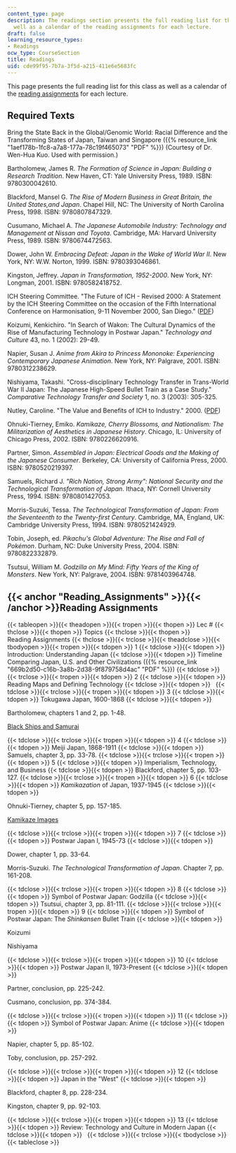 ```yaml
---
content_type: page
description: The readings section presents the full reading list for this class as
  well as a calendar of the reading assignments for each lecture.
draft: false
learning_resource_types:
- Readings
ocw_type: CourseSection
title: Readings
uid: cde99f95-7b7a-3f5d-a215-411e6e5683fc
---
```

This page presents the full reading list for this class as well as a calendar of the [reading assignments](https://ocw-studio.odl.mit.edu/sites/sts-s28-godzilla-and-the-bullet-train-technology-and-culture-in-modern-japan-fall-2005/type/page/edit/cde99f95-7b7a-3f5d-a215-411e6e5683fc/#Reading_Assignments) for each lecture.

## Required Texts

Bring the State Back in the Global/Genomic World: Racial Difference and the Transforming States of Japan, Taiwan and Singapore ({{% resource_link "1aef178b-1fc8-a7a8-177a-78c19f465073" "PDF" %}}) (Courtesy of Dr. Wen-Hua Kuo. Used with permission.)

Bartholomew, James R. *The Formation of Science in Japan: Building a Research Tradition*. New Haven, CT: Yale University Press, 1989. ISBN: 9780300042610.

Blackford, Mansel G. *The Rise of Modern Business in Great Britain, the United States,and Japan*. Chapel Hill, NC: The University of North Carolina Press, 1998. ISBN: 9780807847329.

Cusumano, Michael A. *The Japanese Automobile Industry: Technology and Management at Nissan and Toyota*. Cambridge, MA: Harvard University Press, 1989. ISBN: 9780674472563.

Dower, John W. *Embracing Defeat: Japan in the Wake of World War II*. New York, NY: W.W. Norton, 1999. ISBN: 9780393046861.

Kingston, Jeffrey. *Japan in Transformation, 1952-2000*. New York, NY: Longman, 2001. ISBN: 9780582418752.

ICH Steering Committee. "The Future of ICH - Revised 2000: A Statement by the ICH Steering Committee on the occasion of the Fifth International Conference on Harmonisation, 9-11 November 2000, San Diego." ([PDF](http://www.ich.org/fileadmin/Public_Web_Site/ABOUT_ICH/Vision/The_Future_of_ICH_-_Revised_2000.pdf))

Koizumi, Kenkichiro. "In Search of Wakon: The Cultural Dynamics of the Rise of Manufacturing Technology in Postwar Japan." *Technology and Culture* 43, no. 1 (2002): 29-49.

Napier, Susan J. *Anime from Akira to Princess Mononoke: Experiencing Contemporary Japanese Animation*. New York, NY: Palgrave, 2001. ISBN: 9780312238629.

Nishiyama, Takashi. "Cross-disciplinary Technology Transfer in Trans-World War II Japan: The Japanese High-Speed Bullet Train as a Case Study." *Comparative Technology Transfer and Society* 1, no. 3 (2003): 305-325.

Nutley, Caroline. "The Value and Benefits of ICH to Industry." 2000. ([PDF](https://nanopdf.com/download/value-benefits-the-value-and-benefits-of-ich-to-industry_pdf#:~:text=ICH%2C%20through%20its%20activities%20in,each%20of%20the%20three%20regions.))

Ohnuki-Tierney, Emiko. *Kamikaze, Cherry Blossoms, and Nationalism: The Militarization of Aesthetics in Japanese History*. Chicago, IL: University of Chicago Press, 2002. ISBN: 9780226620916.

Partner, Simon. *Assembled in Japan: Electrical Goods and the Making of the Japanese Consumer*. Berkeley, CA: University of California Press, 2000. ISBN: 9780520219397.

Samuels, Richard J. *"Rich Nation, Strong Army": National Security and the Technological Transformation of Japan*. Ithaca, NY: Cornell University Press, 1994. ISBN: 9780801427053.

Morris-Suzuki, Tessa. *The Technological Transformation of Japan: From the Seventeenth to the Twenty-first Century*. Cambridge, MA, England, UK: Cambridge University Press, 1994. ISBN: 9780521424929.

Tobin, Joseph, ed. *Pikachu's Global Adventure: The Rise and Fall of Pokémon*. Durham, NC: Duke University Press, 2004. ISBN: 9780822332879.

Tsutsui, William M. *Godzilla on My Mind: Fifty Years of the King of Monsters*. New York, NY: Palgrave, 2004. ISBN: 9781403964748.

## {{< anchor "Reading_Assignments" >}}{{< /anchor >}}Reading Assignments

{{< tableopen >}}{{< theadopen >}}{{< tropen >}}{{< thopen >}}
Lec #
{{< thclose >}}{{< thopen >}}
Topics
{{< thclose >}}{{< thopen >}}
Reading Assignments
{{< thclose >}}{{< trclose >}}{{< theadclose >}}{{< tbodyopen >}}{{< tropen >}}{{< tdopen >}}
1
{{< tdclose >}}{{< tdopen >}}
Introduction: Understanding Japan
{{< tdclose >}}{{< tdopen >}}
Timeline Comparing Japan, U.S. and Other Civilizations ({{% resource_link "669b2d50-c16b-3a8b-2d38-9f879758d4ac" "PDF" %}})
{{< tdclose >}}{{< trclose >}}{{< tropen >}}{{< tdopen >}}
2
{{< tdclose >}}{{< tdopen >}}
Reading Maps and Defining Technology
{{< tdclose >}}{{< tdopen >}}
 
{{< tdclose >}}{{< trclose >}}{{< tropen >}}{{< tdopen >}}
3
{{< tdclose >}}{{< tdopen >}}
Tokugawa Japan, 1600-1868
{{< tdclose >}}{{< tdopen >}}

Bartholomew, chapters 1 and 2, pp. 1-48.

[Black Ships and Samurai](https://visualizingcultures.mit.edu/black_ships_and_samurai/index.html)

{{< tdclose >}}{{< trclose >}}{{< tropen >}}{{< tdopen >}}
4
{{< tdclose >}}{{< tdopen >}}
Meiji Japan, 1868-1911
{{< tdclose >}}{{< tdopen >}}
Samuels, chapter 3, pp. 33-78.
{{< tdclose >}}{{< trclose >}}{{< tropen >}}{{< tdopen >}}
5
{{< tdclose >}}{{< tdopen >}}
Imperialism, Technology, and Business
{{< tdclose >}}{{< tdopen >}}
Blackford, chapter 5, pp. 103-127.
{{< tdclose >}}{{< trclose >}}{{< tropen >}}{{< tdopen >}}
6
{{< tdclose >}}{{< tdopen >}}
*Kamikazation* of Japan, 1937-1945
{{< tdclose >}}{{< tdopen >}}

Ohnuki-Tierney, chapter 5, pp. 157-185.

[Kamikaze Images](https://www.kamikazeimages.net/)

{{< tdclose >}}{{< trclose >}}{{< tropen >}}{{< tdopen >}}
7
{{< tdclose >}}{{< tdopen >}}
Postwar Japan I, 1945-73
{{< tdclose >}}{{< tdopen >}}

Dower, chapter 1, pp. 33-64.

Morris-Suzuki. *The Technological Transformation of Japan*. Chapter 7, pp. 161-208.

{{< tdclose >}}{{< trclose >}}{{< tropen >}}{{< tdopen >}}
8
{{< tdclose >}}{{< tdopen >}}
Symbol of Postwar Japan: Godzilla
{{< tdclose >}}{{< tdopen >}}
Tsutsui, chapter 3, pp. 81-111.
{{< tdclose >}}{{< trclose >}}{{< tropen >}}{{< tdopen >}}
9
{{< tdclose >}}{{< tdopen >}}
Symbol of Postwar Japan: The *Shinkansen* Bullet Train
{{< tdclose >}}{{< tdopen >}}

Koizumi

Nishiyama

{{< tdclose >}}{{< trclose >}}{{< tropen >}}{{< tdopen >}}
10
{{< tdclose >}}{{< tdopen >}}
Postwar Japan II, 1973-Present
{{< tdclose >}}{{< tdopen >}}

Partner, conclusion, pp. 225-242.

Cusmano, conclusion, pp. 374-384.

{{< tdclose >}}{{< trclose >}}{{< tropen >}}{{< tdopen >}}
11
{{< tdclose >}}{{< tdopen >}}
Symbol of Postwar Japan: Anime
{{< tdclose >}}{{< tdopen >}}

Napier, chapter 5, pp. 85-102.

Toby, conclusion, pp. 257-292.

{{< tdclose >}}{{< trclose >}}{{< tropen >}}{{< tdopen >}}
12
{{< tdclose >}}{{< tdopen >}}
Japan in the "West"
{{< tdclose >}}{{< tdopen >}}

Blackford, chapter 8, pp. 228-234.

Kingston, chapter 9, pp. 92-103.

{{< tdclose >}}{{< trclose >}}{{< tropen >}}{{< tdopen >}}
13
{{< tdclose >}}{{< tdopen >}}
Review: Technology and Culture in Modern Japan
{{< tdclose >}}{{< tdopen >}}
 
{{< tdclose >}}{{< trclose >}}{{< tbodyclose >}}{{< tableclose >}}